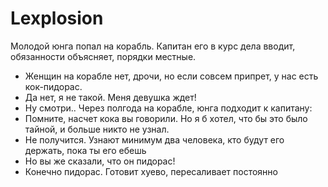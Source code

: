# Lexplosion
Молодой юнга попал на корабль. Капитан его в курс дела вводит, обязанности объясняет, порядки местные.
- Женщин на корабле нет, дрочи, но если совсем припрет, у нас есть кок-пидорас.
- Да нет, я не такой. Меня девушка ждет!
- Ну смотри..
Через полгода на корабле, юнга подходит к капитану:
- Помните, насчет кока вы говорили. Но я б хотел, что бы это было тайной, и больше никто не узнал.
- Не получится. Узнают минимум два человека, кто будут его держать, пока ты его ебешь
- Но вы же сказали, что он пидорас!
- Конечно пидорас. Готовит хуево, пересаливает постоянно
